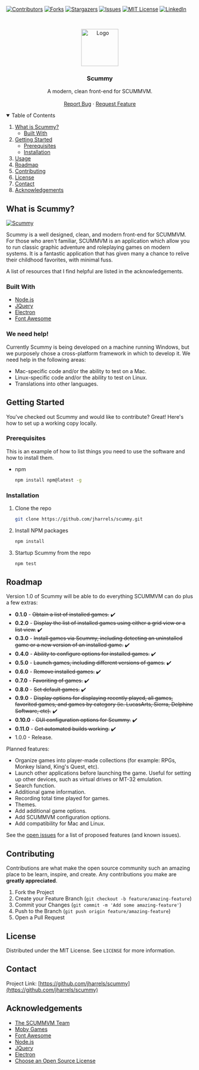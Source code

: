 [![Contributors][contributors-shield]][contributors-url]
[![Forks][forks-shield]][forks-url]
[![Stargazers][stars-shield]][stars-url]
[![Issues][issues-shield]][issues-url]
[![MIT License][license-shield]][license-url]
[![LinkedIn][linkedin-shield]][linkedin-url]



<!-- PROJECT LOGO -->
<br />
<p align="center">
  <a href="https://github.com/jharrels/scummy">
    <img src="https://j-topia.com/images/scummy_logo.png" alt="Logo" width="100" height="100">
  </a>

  <h3 align="center">Scummy</h3>

  <p align="center">
    A modern, clean front-end for SCUMMVM.
    <br />
    <br />
    <a href="https://github.com/jharrels/scummy/issues">Report Bug</a>
    ·
    <a href="https://github.com/jharrels/scummy/issues">Request Feature</a>
  </p>
</p>



<!-- TABLE OF CONTENTS -->
<details open="open">
  <summary>Table of Contents</summary>
  <ol>
    <li>
      <a href="#about-the-project">What is Scummy?</a>
      <ul>
        <li><a href="#built-with">Built With</a></li>
      </ul>
    </li>
    <li>
      <a href="#getting-started">Getting Started</a>
      <ul>
        <li><a href="#prerequisites">Prerequisites</a></li>
        <li><a href="#installation">Installation</a></li>
      </ul>
    </li>
    <li><a href="#usage">Usage</a></li>
    <li><a href="#roadmap">Roadmap</a></li>
    <li><a href="#contributing">Contributing</a></li>
    <li><a href="#license">License</a></li>
    <li><a href="#contact">Contact</a></li>
    <li><a href="#acknowledgements">Acknowledgements</a></li>
  </ol>
</details>



<!-- ABOUT THE PROJECT -->
## What is Scummy?

[![Scummy][scummy-gallery]](https://j-topia.com/images/scummy_gallery.png)

Scummy is a well designed, clean, and modern front-end for SCUMMVM. For those who aren't familiar, SCUMMVM is an application which allow you to run classic graphic adventure and roleplaying games on modern systems. It is a fantastic application that has given many a chance to relive their childhood favorites, with minimal fuss.

A list of resources that I find helpful are listed in the acknowledgements.

### Built With

* [Node.js](https://nodejs.org)
* [JQuery](https://jquery.com)
* [Electron](https://www.electronjs.org)
* [Font Awesome](https://fontawesome.com)

### We need help!
Currently Scummy is being developed on a machine running Windows, but we purposely chose a cross-platform framework in which to develop it. We need help in the following areas:
* Mac-specific code and/or the ability to test on a Mac.
* Linux-specific code and/or the ability to test on Linux.
* Translations into other languages.

<!-- GETTING STARTED -->
## Getting Started

You've checked out Scummy and would like to contribute? Great! Here's how to set up a working copy locally.

### Prerequisites

This is an example of how to list things you need to use the software and how to install them.
* npm
  ```sh
  npm install npm@latest -g
  ```

### Installation

1. Clone the repo
   ```sh
   git clone https://github.com/jharrels/scummy.git
   ```
3. Install NPM packages
   ```sh
   npm install
   ```
4. Startup Scummy from the repo
   ```sh
   npm test
   ```



<!-- ROADMAP -->
## Roadmap
Version 1.0 of Scummy will be able to do everything SCUMMVM can do plus a few extras:
* **0.1.0** - ~~Obtain a list of installed games.~~ :heavy_check_mark:
* **0.2.0** - ~~Display the list of installed games using either a grid view or a list view.~~ :heavy_check_mark:
* **0.3.0** - ~~Install games via Scummy, including detecting an uninstalled game or a new version of an installed game.~~ :heavy_check_mark:
* **0.4.0** - ~~Ability to configure options for installed games.~~ :heavy_check_mark:
* **0.5.0** - ~~Launch games, including different versions of games.~~ :heavy_check_mark:
* **0.6.0** - ~~Remove installed games.~~ :heavy_check_mark:
* **0.7.0** - ~~Favoriting of games.~~ :heavy_check_mark:
* **0.8.0** - ~~Set default games.~~ :heavy_check_mark:
* **0.9.0** - ~~Display options for displaying recently played, all games, favorited games, and games by category (ie. LucasArts, Sierra, Delphine Software, etc).~~ :heavy_check_mark:
* **0.10.0** - ~~GUI configuration options for Scummy.~~ :heavy_check_mark:
* **0.11.0** - ~~Get automated builds working.~~ :heavy_check_mark:
* 1.0.0 - Release.

Planned features:
* Organize games into player-made collections (for example: RPGs, Monkey Island, King's Quest, etc).
* Launch other applications before launching the game. Useful for setting up other devices, such as virtual drives or MT-32 emulation.
* Search function.
* Additional game information.
* Recording total time played for games.
* Themes.
* Add additional game options.
* Add SCUMMVM configuration options.
* Add compatibility for Mac and Linux.

See the [open issues](https://github.com/jharrels/scummy/issues) for a list of proposed features (and known issues).



<!-- CONTRIBUTING -->
## Contributing

Contributions are what make the open source community such an amazing place to be learn, inspire, and create. Any contributions you make are **greatly appreciated**.

1. Fork the Project
2. Create your Feature Branch (`git checkout -b feature/amazing-feature`)
3. Commit your Changes (`git commit -m 'Add some amazing-feature'`)
4. Push to the Branch (`git push origin feature/amazing-feature`)
5. Open a Pull Request



<!-- LICENSE -->
## License

Distributed under the MIT License. See `LICENSE` for more information.



<!-- CONTACT -->
## Contact

Project Link: [https://github.com/jharrels/scummy](https://github.com/jharrels/scummy)



<!-- ACKNOWLEDGEMENTS -->
## Acknowledgements
* [The SCUMMVM Team](https://scummvm.org)
* [Moby Games](https://www.mobygames.com)
* [Font Awesome](https://fontawesome.com)
* [Node.js](https://nodejs.org)
* [JQuery](https://jquery.com)
* [Electron](https://www.electronjs.org)
* [Choose an Open Source License](https://choosealicense.com)




<!-- MARKDOWN LINKS & IMAGES -->
<!-- https://www.markdownguide.org/basic-syntax/#reference-style-links -->
[contributors-shield]: https://img.shields.io/github/contributors/jharrels/scummy.svg?style=for-the-badge
[contributors-url]: https://github.com/jharrels/scummy/graphs/contributors
[forks-shield]: https://img.shields.io/github/forks/jharrels/scummy.svg?style=for-the-badge
[forks-url]: https://github.com/jharrels/scummy/network/members
[stars-shield]: https://img.shields.io/github/stars/jharrels/scummy.svg?style=for-the-badge
[stars-url]: https://github.com/jharrels/scummy/stargazers
[issues-shield]: https://img.shields.io/github/issues/jharrels/scummy.svg?style=for-the-badge
[issues-url]: https://github.com/jharrels/scummy/issues
[license-shield]: https://img.shields.io/github/license/jharrels/scummy.svg?style=for-the-badge
[license-url]: https://github.com/jharrels/scummy/blob/master/LICENSE
[linkedin-shield]: https://img.shields.io/badge/-LinkedIn-black.svg?style=for-the-badge&logo=linkedin&colorB=555
[linkedin-url]: https://www.linkedin.com/in/justin-harrelson-a7b18549
[scummy-gallery]: https://j-topia.com/images/scummy_gallery.png

